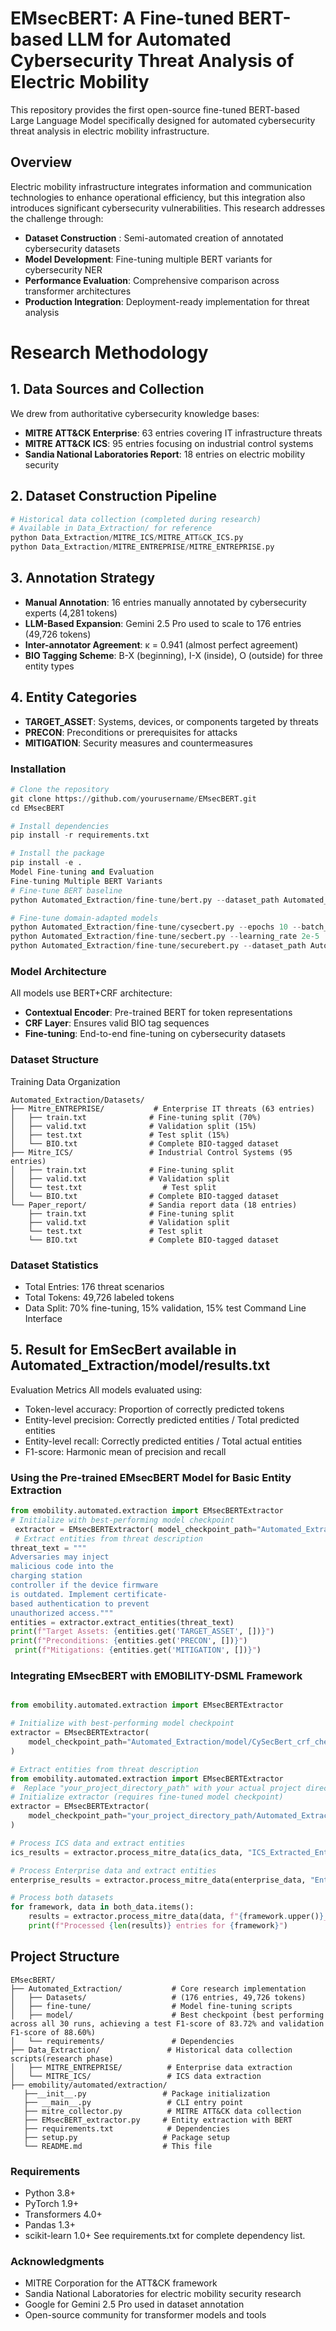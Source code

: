 # EMsecBERT: A Fine-tuned BERT-based LLM for Automated Cybersecurity Threat Analysis of Electric Mobility
This repository provides the first open-source fine-tuned BERT-based Large Language Model specifically designed for automated cybersecurity threat analysis in electric mobility infrastructure.
## Overview
Electric mobility infrastructure integrates information and communication technologies to enhance operational efficiency, but this integration also introduces significant cybersecurity vulnerabilities. This research addresses the challenge through:
- **Dataset Construction** : Semi-automated creation of annotated cybersecurity datasets
- **Model Development**: Fine-tuning multiple BERT variants for cybersecurity NER
- **Performance Evaluation**: Comprehensive comparison across transformer architectures
- **Production Integration**: Deployment-ready implementation for threat analysis
# Research Methodology
## 1. Data Sources and Collection
We drew from authoritative cybersecurity knowledge bases:
- **MITRE ATT&CK Enterprise**: 63 entries covering IT infrastructure threats
- **MITRE ATT&CK ICS**: 95 entries focusing on industrial control systems
- **Sandia National Laboratories Report**: 18 entries on electric mobility security
## 2. Dataset Construction Pipeline
```python
# Historical data collection (completed during research)
# Available in Data_Extraction/ for reference
python Data_Extraction/MITRE_ICS/MITRE_ATT&CK_ICS.py
python Data_Extraction/MITRE_ENTREPRISE/MITRE_ENTREPRISE.py
```
## 3. Annotation Strategy
- **Manual Annotation**: 16 entries manually annotated by cybersecurity experts (4,281 tokens)
- **LLM-Based Expansion**: Gemini 2.5 Pro used to scale to 176 entries (49,726 tokens)
- **Inter-annotator Agreement**: κ = 0.941 (almost perfect agreement)
- **BIO Tagging Scheme**: B-X (beginning), I-X (inside), O (outside) for three entity types
## 4. Entity Categories
- **TARGET_ASSET**: Systems, devices, or components targeted by threats
- **PRECON**: Preconditions or prerequisites for attacks
- **MITIGATION**: Security measures and countermeasures


### Installation
```python
# Clone the repository
git clone https://github.com/yourusername/EMsecBERT.git
cd EMsecBERT

# Install dependencies
pip install -r requirements.txt

# Install the package
pip install -e .
Model Fine-tuning and Evaluation
Fine-tuning Multiple BERT Variants
# Fine-tune BERT baseline
python Automated_Extraction/fine-tune/bert.py --dataset_path Automated_Extraction/Datasets/

# Fine-tune domain-adapted models
python Automated_Extraction/fine-tune/cysecbert.py --epochs 10 --batch_size 16
python Automated_Extraction/fine-tune/secbert.py --learning_rate 2e-5
python Automated_Extraction/fine-tune/securebert.py --dataset_path Automated_Extraction/Datasets/
```

### Model Architecture
All models use BERT+CRF architecture:
- **Contextual Encoder**: Pre-trained BERT for token representations
- **CRF Layer**: Ensures valid BIO tag sequences
- **Fine-tuning**: End-to-end fine-tuning on cybersecurity datasets


### Dataset Structure
Training Data Organization
```
Automated_Extraction/Datasets/
├── Mitre_ENTREPRISE/           # Enterprise IT threats (63 entries)
│   ├── train.txt              # Fine-tuning split (70%)
│   ├── valid.txt              # Validation split (15%)
│   ├── test.txt               # Test split (15%)
│   └── BIO.txt                # Complete BIO-tagged dataset
├── Mitre_ICS/                 # Industrial Control Systems (95 entries)
│   ├── train.txt              # Fine-tuning split
│   ├── valid.txt              # Validation split
│   └── test.txt                  # Test split
│   └── BIO.txt                # Complete BIO-tagged dataset
└── Paper_report/              # Sandia report data (18 entries)
    ├── train.txt              # Fine-tuning split
    ├── valid.txt              # Validation split
    └── test.txt               # Test split
    └── BIO.txt                # Complete BIO-tagged dataset
```
### Dataset Statistics
* Total Entries: 176 threat scenarios
* Total Tokens: 49,726 labeled tokens
* Data Split: 70% fine-tuning, 15% validation, 15% test
Command Line Interface


## 5. Result for EmSecBert available in Automated_Extraction/model/results.txt
Evaluation Metrics
All models evaluated using:
* Token-level accuracy: Proportion of correctly predicted tokens
* Entity-level precision: Correctly predicted entities / Total predicted entities
* Entity-level recall: Correctly predicted entities / Total actual entities
* F1-score: Harmonic mean of precision and recall


### Using the Pre-trained EMsecBERT Model for Basic Entity Extraction
 
```python
from emobility.automated.extraction import EMsecBERTExtractor 
# Initialize with best-performing model checkpoint
 extractor = EMsecBERTExtractor( model_checkpoint_path="Automated_Extraction/model/CySecBert_crf_checkpoint.pt" )
 # Extract entities from threat description 
threat_text = """
Adversaries may inject 
malicious code into the  
charging station 
controller if the device firmware 
is outdated. Implement certificate-
based authentication to prevent 
unauthorized access.""" 
entities = extractor.extract_entities(threat_text) 
print(f"Target Assets: {entities.get('TARGET_ASSET', [])}") 
print(f"Preconditions: {entities.get('PRECON', [])}")
 print(f"Mitigations: {entities.get('MITIGATION', [])}")
```


### Integrating EMsecBERT with EMOBILITY-DSML Framework
```python

from emobility.automated.extraction import EMsecBERTExtractor

# Initialize with best-performing model checkpoint
extractor = EMsecBERTExtractor(
    model_checkpoint_path="Automated_Extraction/model/CySecBert_crf_checkpoint.pt"
)

# Extract entities from threat description
from emobility.automated.extraction import EMsecBERTExtractor
#  Replace "your_project_directory_path" with your actual project directory path          
# Initialize extractor (requires fine-tuned model checkpoint)
extractor = EMsecBERTExtractor(
    model_checkpoint_path="your_project_directory_path/Automated_Extraction/model/CySecBert_crf_checkpoint.pt"
)

# Process ICS data and extract entities
ics_results = extractor.process_mitre_data(ics_data, "ICS_Extracted_Entities")

# Process Enterprise data and extract entities
enterprise_results = extractor.process_mitre_data(enterprise_data, "Enterprise_Extracted_Entities")

# Process both datasets
for framework, data in both_data.items():
    results = extractor.process_mitre_data(data, f"{framework.upper()}_Extracted_Entities")
    print(f"Processed {len(results)} entries for {framework}")
```

## Project Structure
```
EMsecBERT/
├── Automated_Extraction/           # Core research implementation
│   ├── Datasets/                   # (176 entries, 49,726 tokens)
│   ├── fine-tune/                  # Model fine-tuning scripts
│   ├── model/                      # Best checkpoint (best performing across all 30 runs, achieving a test F1-score of 83.72% and validation F1-score of 88.60%)
│   └── requirements/               # Dependencies
├── Data_Extraction/               # Historical data collection scripts(research phase)
│   ├── MITRE_ENTREPRISE/          # Enterprise data extraction
│   └── MITRE_ICS/                 # ICS data extraction
├── emobility/automated/extraction/
   ├──__init__.py                 # Package initialization
   ├── __main__.py                 # CLI entry point
   ├── mitre_collector.py          # MITRE ATT&CK data collection
   ├── EMsecBERT_extractor.py     # Entity extraction with BERT
   ├── requirements.txt            # Dependencies
   ├── setup.py                   # Package setup
   └── README.md                  # This file
```

### Requirements
* Python 3.8+
* PyTorch 1.9+
* Transformers 4.0+
* Pandas 1.3+
* scikit-learn 1.0+
See requirements.txt for complete dependency list.

### Acknowledgments
* MITRE Corporation for the ATT&CK framework
* Sandia National Laboratories for electric mobility security research
* Google for Gemini 2.5 Pro used in dataset annotation
* Open-source community for transformer models and tools
